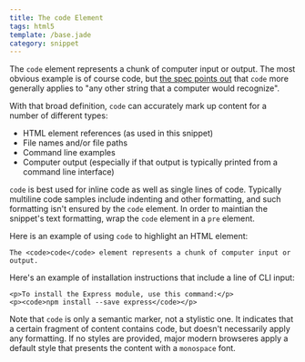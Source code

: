 ```yaml
---
title: The code Element
tags: html5
template: /base.jade
category: snippet
---
```


The `code` element represents a chunk of computer input or output. The most obvious example is of course code, but [the spec points out](http://www.w3.org/TR/html5/text-level-semantics.html#the-code-element) that `code` more generally applies to "any other string that a computer would recognize".

With that broad definition, `code` can accurately mark up content for a number of different types:

* HTML element references (as used in this snippet)
* File names and/or file paths
* Command line examples
* Computer output (especially if that output is typically printed from a command line interface)

`code` is best used for inline code as well as single lines of code. Typically multiline code samples include indenting and other formatting, and such formatting isn't ensured by the `code` element. In order to maintian the snippet's text formatting, wrap the `code` element in a `pre` element.

Here is an example of using `code` to highlight an HTML element:

```
The <code>code</code> element represents a chunk of computer input or output.
```

Here's an example of installation instructions that include a line of CLI input:

```
<p>To install the Express module, use this command:</p>
<p><code>npm install --save express</code></p>
```

Note that `code` is only a semantic marker, not a stylistic one. It indicates that a certain fragment of content contains code, but doesn't necessarily apply any formatting. If no styles are provided, major modern browseres apply a default style that presents the content with a `monospace` font.
